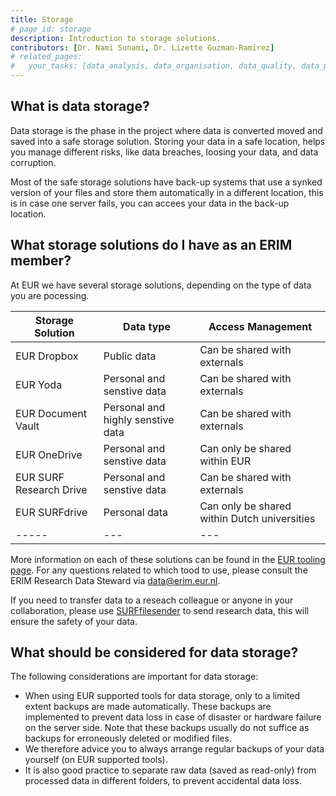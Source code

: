```yaml
---
title: Storage
# page_id: storage
description: Introduction to storage solutions.
contributors: [Dr. Nami Sunami, Dr. Lizette Guzman-Ramirez]
# related_pages:
#   your_tasks: [data_analysis, data_organisation, data_quality, data_provenance]
---
```


## What is data storage?

Data storage is the phase in the project where data is converted moved and saved into a safe storage solution. Storing your data in a safe location, helps you manage different risks, like data breaches, loosing your data, and data corruption. 

Most of the safe storage solutions have back-up systems that use a synked version of your files and store them automatically in a different location, this is in case one server fails, you can accees your data in the back-up location. 

<!-- ERIM focused information (begin) -->
## What storage solutions do I have as an ERIM member? 

At EUR we have several storage solutions, depending on the type of data you are pocessing.

| **Storage Solution** | **Data type** | **Access Management** | 
| ----- | --- | --- |
| EUR Dropbox | Public data | Can be shared with externals|
| EUR Yoda | Personal and senstive data | Can be shared with externals|
| EUR Document Vault | Personal and highly senstive data | Can be shared with externals|
| EUR OneDrive | Personal and senstive data | Can only be shared within EUR|
| EUR SURF Research Drive | Personal and senstive data | Can be shared with externals|
| EUR SURFdrive | Personal data | Can only be shared within Dutch universities|
| ----- | --- | --- |

More information on each of these solutions can be found in the [EUR tooling page](https://www.eur.nl/en/research/research-services/research-data-management/tooling).
For any questions related to which tood to use, please consult the ERIM Research Data Steward via <data@erim.eur.nl>. 


If you need to transfer data to a reseach colleague or anyone in your collaboration, please use [SURFfilesender](https://www.erim.eur.nl/research-integrity/rdm/tools-services/data-transfer/) to send research data, this will ensure the safety of your data. 

<!-- ERIM focused information (end) -->


## What should be considered for data storage?

The following considerations are important for data storage:

- When using EUR supported tools for data storage, only to a limited extent backups are made automatically. These backups are implemented to prevent data loss in case of disaster or hardware failure on the server side. Note that these backups usually do not suffice as backups for erroneously deleted or modified files. 
- We therefore advice you to always arrange regular backups of your data yourself (on EUR supported tools).
- It is also good practice to separate raw data (saved as read-only) from processed data in different folders, to prevent accidental data loss.
    
